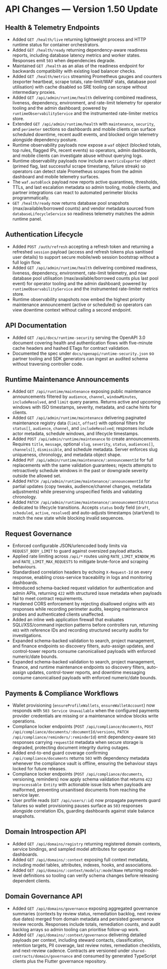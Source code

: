 # API Changes — Version 1.50 Update

## Health & Telemetry Endpoints
- Added `GET /health/live` returning lightweight process and HTTP runtime status for container orchestrators.
- Added `GET /health/ready` returning dependency-aware readiness reports, including database latency metrics and worker states. Responses emit `503` when dependencies degrade.
- Maintained `GET /health` as an alias of the readiness endpoint for backwards compatibility with existing load balancer checks.
- Added `GET /health/metrics` streaming Prometheus gauges and counters (exporter heartbeat, scrape totals, rate-limit/WAF stats, database pool utilisation) with cache disabled so SRE tooling can scrape without intermediary proxies.
- Added `GET /api/admin/runtime/health` delivering combined readiness, liveness, dependency, environment, and rate-limit telemetry for operator tooling and the admin dashboard; powered by `runtimeObservabilityService` and the instrumented rate-limiter metrics store.
- Extended `GET /api/admin/runtime/health` with `maintenance`, `security`, and `perimeter` sections so dashboards and mobile clients can surface scheduled downtime, recent audit events, and blocked origin telemetry alongside dependency posture.
- Runtime observability payloads now expose a `waf` object (blocked totals, top rules, flagged IPs, recent events) so operators, admin dashboards, and mobile clients can investigate abuse without querying logs.
- Runtime observability payloads now include a `metricsExporter` object (primed flag, last successful scrape timestamp, failure streak) so operators can detect stale Prometheus scrapes from the admin dashboard and mobile telemetry surfaces.
- The `waf.autoBlock` payload now reports active quarantines, thresholds, TTLs, and last escalation metadata so admin tooling, mobile clients, and partner integrations can react to automated perimeter blocks programmatically.
- `GET /health/ready` now returns database pool snapshots (max/available/borrowed counts) and vendor metadata sourced from `databaseLifecycleService` so readiness telemetry matches the admin runtime panel.

## Authentication Lifecycle
- Added `POST /auth/refresh` accepting a refresh token and returning a refreshed `session` payload (access and refresh tokens plus sanitised user details) to support secure mobile/web session bootstrap without a full login flow.
- Added `GET /api/admin/runtime/health` delivering combined readiness, liveness, dependency, environment, rate-limit telemetry, and now database pool utilisation (max/available/borrowed counts plus last pool event) for operator tooling and the admin dashboard; powered by `runtimeObservabilityService` and the instrumented rate-limiter metrics store.
- Runtime observability snapshots now embed the highest priority maintenance announcement (active or scheduled) so operators can view downtime context without calling a second endpoint.

## API Documentation
- Added `GET /api/docs/runtime-security` serving the OpenAPI 3.0 document covering health and authentication flows with five-minute cache headers and hashed ETags for contract validation.
- Documented the spec under `docs/openapi/runtime-security.json` so partner tooling and SDK generators can ingest an audited schema without traversing controller code.

## Runtime Maintenance Announcements
- Added `GET /api/runtime/maintenance` exposing public maintenance announcements filtered by `audience`, `channel`, `windowMinutes`, `includeResolved`, and `limit` query params. Returns active and upcoming windows with ISO timestamps, severity, metadata, and cache hints for clients.
- Added `GET /api/admin/runtime/maintenance` delivering paginated maintenance registry data (`limit`, `offset`) with optional filters for `status[]`, `audience`, `channel`, and `includeResolved`; responses include actor metadata, schedule windows, and lifecycle timestamps.
- Added `POST /api/admin/runtime/maintenance` to create announcements. Requires `title`, `message`, optional `slug`, `severity`, `status`, `audiences[]`, `channels[]`, `dismissible`, and schedule metadata. Server enforces slug uniqueness, chronology, and metadata object shape.
- Added `PUT /api/admin/runtime/maintenance/:announcementId` for full replacements with the same validation guarantees; rejects attempts to retroactively schedule windows in the past or downgrade severity outside the allowed set.
- Added `PATCH /api/admin/runtime/maintenance/:announcementId` for partial updates (copy tweaks, audience/channel changes, metadata adjustments) while preserving unspecified fields and validating chronology.
- Added `PATCH /api/admin/runtime/maintenance/:announcementId/status` dedicated to lifecycle transitions. Accepts `status` body field (`draft`, `scheduled`, `active`, `resolved`) and auto-adjusts timestamps (start/end) to match the new state while blocking invalid sequences.

## Request Governance
- Enforced configurable JSON/urlencoded body limits via `REQUEST_BODY_LIMIT` to guard against oversized payload attacks.
- Applied rate limiting across `/api/*` routes using `RATE_LIMIT_WINDOW_MS` and `RATE_LIMIT_MAX_REQUESTS` to mitigate brute-force and scraping behaviours.
- Standardised correlation headers by echoing `X-Request-Id` on every response, enabling cross-service traceability in logs and monitoring dashboards.
- Introduced schema-backed request validation for authentication and admin APIs, returning `422` with structured issue metadata when payloads fail to meet contract requirements.
- Hardened CORS enforcement by rejecting disallowed origins with `403` responses while recording perimeter audits, keeping maintenance probes and authenticated clients unaffected.
- Added an inline web application firewall that evaluates SQLi/XSS/command injection patterns before controllers run, returning `403` with reference IDs and recording structured security audits for investigations.
- Expanded schema-backed validation to search, project management, and finance endpoints so discovery filters, auto-assign
  updates, and control-tower reports consume canonicalised payloads with enforced numeric/date bounds.
- Expanded schema-backed validation to search, project management, finance, and runtime maintenance endpoints so discovery filters, auto-assign updates, control-tower reports, and downtime messaging consume canonicalised payloads with enforced numeric/date bounds.

## Payments & Compliance Workflows
- Wallet provisioning (`ensureProfileWallets`, `ensureWalletAccount`) now responds with `503 Service Unavailable` when the configured payments provider credentials are missing or a maintenance window blocks write operations.
- Compliance locker endpoints (`POST /api/compliance/documents`, `POST /api/compliance/documents/:documentId/versions`, `PATCH /api/compliance/reminders/:reminderId`) emit dependency-aware `503` responses carrying `requestId` metadata when secure storage is degraded, protecting document integrity during outages.
- Added end-to-end guard coverage confirming `/api/compliance/documents` returns `503` with dependency metadata whenever the compliance vault is offline, ensuring the behaviour stays locked for future releases.
- Compliance locker endpoints (`POST /api/compliance/documents`, versioning, reminders) now apply schema validation that returns `422 Unprocessable Entity` with actionable issue lists when payloads are malformed, preventing unsanitised documents from reaching the service layer.
- User profile reads (`GET /api/users/:id`) now propagate payments guard failures so wallet provisioning pauses surface as `503` responses alongside correlation IDs, guarding dashboards against stale balance snapshots.

## Domain Introspection API
- Added `GET /api/domains/registry` returning registered domain contexts, service bindings, and sampled model attributes for operator dashboards.
- Added `GET /api/domains/:context` exposing full context metadata, including model tables, attributes, indexes, hooks, and associations.
- Added `GET /api/domains/:context/models/:modelName` returning model-level definitions so tooling can verify schema changes before releasing dependent clients.

## Domain Governance API
- Added `GET /api/domains/governance` exposing aggregated governance summaries
  (contexts by review status, remediation backlog, next review due dates) merged
  from domain metadata and persisted governance review records. Responses include
  totals, remediation counts, and audit backlog arrays so admin tooling can
  prioritise follow-up work.
- Added `GET /api/domains/:context/governance` delivering detailed payloads per
  context, including steward contacts, classification, retention targets, PII
  coverage, last review notes, remediation checklists, and next-review cadence.
  Contracts are versioned under `shared-contracts/domain/governance` and consumed
  by generated TypeScript clients plus the Flutter governance repository.
